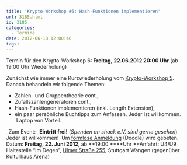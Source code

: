 ```yaml
---
title: 'Krypto-Workshop #6: Hash-Funktionen implementieren'
url: 3185.html
id: 3185
categories:
  - Termine
date: 2012-06-18 12:00:46
tags:
---
```


Termin für den Krypto-Workshop 6: **Freitag**, **22.06.2012 20:00 Uhr** (ab 19:00 Uhr Wiederholung)

Zunächst wie immer eine Kurzwiederholung vom [Krypto-Workshop 5](https://blog.shackspace.de/?p=3136).   Danach behandeln wir folgende Themen:

*   Zahlen- und Gruppentheorie cont.,
*   Zufallszahlengeneratoren cont.,
*   Hash-Funktionen implementieren (inkl. Length Extension),
*   ein paar persönliche Buchtipps zum Anfassen.
Jeder ist willkommen.  Laptop von Vorteil.

_Zum Event:
_**Eintritt frei!** (_Spenden an shack e.V. sind gerne gesehen_) Jeder ist willkommen!  Um [formlose Anmeldung](http://www.doodle.com/a4kdrchdpdtk5rf6) (Doodle) wird gebeten.
Datum: **Freitag, 22\. Juni 2012**, ab **19:00 ****Uhr
**Anfahrt: U4/U9 Haltestelle “Im Degen”, [Ulmer Straße 255](https://blog.shackspace.de/?page_id=713), Stuttgart Wangen (gegenüber Kulturhaus Arena)
